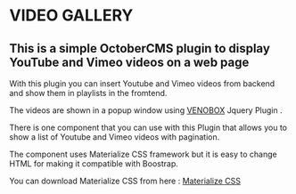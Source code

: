 # VIDEO GALLERY
## This is a simple OctoberCMS plugin to display YouTube and Vimeo videos on a web page


With this plugin you can insert Youtube and Vimeo videos from backend and show them in playlists in the fromtend.

The videos are shown in a popup window using [VENOBOX](http://http://veno.es/venobox/) Jquery Plugin .

There is one component that you can use with this Plugin that allows you to show a list of Youtube and Vimeo videos with pagination.

The component uses Materialize CSS framework but it is easy to change HTML for making it compatible with Boostrap.

You can download Materialize CSS from here : [Materialize CSS](http://materializecss.com)



